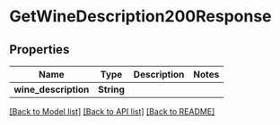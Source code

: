 # GetWineDescription200Response

## Properties

Name | Type | Description | Notes
------------ | ------------- | ------------- | -------------
**wine_description** | **String** |  | 

[[Back to Model list]](../README.md#documentation-for-models) [[Back to API list]](../README.md#documentation-for-api-endpoints) [[Back to README]](../README.md)


